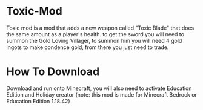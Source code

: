 # Toxic-Mod
Toxic mod is a mod that adds a new weapon called "Toxic Blade" that does the same amount as a player's health.
to get the sword you will need to summon the Gold Loving Villager, to summon him you will need 4 gold ingots to make condence gold, from there you just need to trade.

# How To Download
Download and run onto Minecraft, you will also need to activate Education Edition and Holiday creator (note: this mod is made for Minecraft Bedrock or Education Edition 1.18.42)

